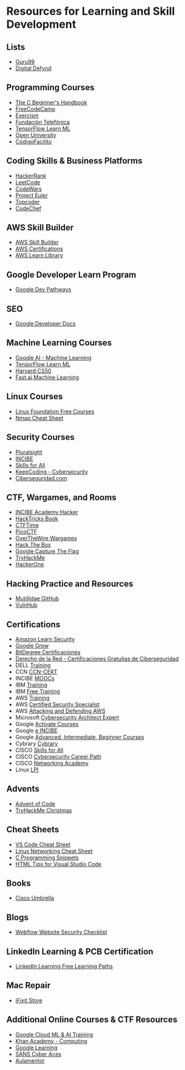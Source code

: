 # Resources for Learning and Skill Development

## Lists
- [Guru99](https://www.guru99.com/)
- [Digital Defynd](https://digitaldefynd.com/best-free-certification-course-training-online/)

## Programming Courses
- [The C Beginner's Handbook](https://www.freecodecamp.org/news/the-c-beginners-handbook/)
- [FreeCodeCamp](https://www.freecodecamp.org/)
- [Exercism](https://exercism.org/)
- [Fundación Telefónica](https://www.fundaciontelefonica.com/empleabilidad/formacion-online/)
- [TensorFlow Learn ML](https://www.tensorflow.org/resources/learn-ml?hl=es-419)
- [Open University](https://www.open.ac.uk/)
- [CódigoFacilito](https://codigofacilito.com/)

## Coding Skills & Business Platforms
- [HackerRank](https://www.hackerrank.com/)
- [LeetCode](https://leetcode.com/)
- [CodeWars](https://www.codewars.com/)
- [Project Euler](https://projecteuler.net/archives)
- [Topcoder](https://www.topcoder.com/)
- [CodeChef](https://www.codechef.com/)


## AWS Skill Builder

- [AWS Skill Builder](https://explore.skillbuilder.aws/learn/external-ecommerce;view=none;redirectURL=?ctldoc-catalog-0=se-security)
- [AWS Certifications](https://www.aws.training/Certification)
- [AWS Learn Library](https://www.aws.training/LearningLibrary)


## Google Developer Learn Program

- [Google Dev Pathways](https://developers.google.com/learn/pathways)

## SEO
- [Google Developer Docs](https://developers.google.com/search/docs/advanced/crawling/special-tags?hl=es)

## Machine Learning Courses
- [Google AI - Machine Learning](https://ai.google/build/machine-learning/)
- [TensorFlow Learn ML](https://www.tensorflow.org/resources/learn-ml?hl=es-419)
- [Harvard CS50](https://cs50.harvard.edu/x/2023/)
- [Fast.ai Machine Learning](https://course18.fast.ai/ml.html)

## Linux Courses
- [Linux Foundation Free Courses](https://training.linuxfoundation.org/resources/free-courses/)
- [Nmap Cheat Sheet](https://www.stationx.net/nmap-cheat-sheet/)

## Security Courses
- [Pluralsight](https://www.pluralsight.com/)
- [INCIBE](https://www.incibe.es/incibe-cert/publicaciones/guias-y-estudios)
- [Skills for All](https://skillsforall.com/)
- [KeepCoding - Cybersecurity](https://online.keepcoding.io/course/ciberseguridad)
- [Ciberseguridad.com](https://ciberseguridad.com/formacion/cursos/gratis/)

## CTF, Wargames, and Rooms
- [INCIBE Academy Hacker](https://www.incibe.es/ed2026/talento-hacker/academia-hacker)
- [HackTricks Book](https://book.hacktricks.xyz)
- [CTFTime](https://ctftime.org/)
- [PicoCTF](https://picoctf.org/)
- [OverTheWire Wargames](https://overthewire.org/wargames/)
- [Hack The Box](https://www.hackthebox.com/)
- [Google Capture The Flag](https://capturetheflag.withgoogle.com/)
- [TryHackMe](https://tryhackme.com/)
- [HackerOne](https://www.hackerone.com/)

## Hacking Practice and Resources
- [Mutillidae GitHub](https://github.com/webpwnized/mutillidae)
- [VulnHub](https://www.vulnhub.com/)

## Certifications
- [Amazon Learn Security](https://learnsecurity.amazon.com/en/index.html)
- [Google Grow](https://grow.google/intl/es/)
- [BitDegree Certificaciones](https://es.bitdegree.org/certificaciones)
- [Derecho de la Red - Certificaciones Gratuitas de Ciberseguridad](https://derechodelared.com/certificaciones-gratuitas-de-ciberseguridad/)
- DELL [Training](https://education.dell.com/content/emc/es-mx/home/training/by-role.html#vert-click11)
- CCN [CCN-CERT](https://www.ccn-cert.cni.es/)
- INCIBE [MOOCs](https://www.incibe.es/incibe/formacion/moocs)
- IBM [Training](https://www.ibm.com/training/cc/mx)
- IBM [Free Training](https://www.ibm.com/training/free)
- AWS [Training](https://aws.amazon.com/es/training/learn-about/security/)
- AWS [Certified Security Specialist](https://ethicalhackersacademy.com/products/aws-certified-security-specialist/)
- AWS [Attacking and Defending AWS](https://resources.tryhackme.com/attacking-and-defending-aws)
- Microsoft [Cybersecurity Architect Expert](https://learn.microsoft.com/en-us/certifications/cybersecurity-architect-expert/)
- Google [Activate Courses](https://learndigital.withgoogle.com/activate/courses?certification=free)
- Google [e INCIBE](https://learndigital.withgoogle.com/activate/courses?partner=Google%20e%20INCIBE)
- Google [Advanced, Intermediate, Beginner Courses](https://learndigital.withgoogle.com/activate/courses?certification=free&difficulty=advanced,intermediate,beginner)
- Cybrary [Cybrary](https://www.cybrary.it/)
- CISCO [Skills for All](https://skillsforall.com/)
- CISCO [Cybersecurity Career Path](https://skillsforall.com/career-path/cybersecurity?courseLang=en-US)
- CISCO [Networking Academy](https://www.netacad.com/es/courses/cybersecurity)
- Linux [LPI](https://www.lpi.org/)

## Advents
- [Advent of Code](https://adventofcode.com/)
- [TryHackMe Christmas](https://tryhackme.com/christmas)

## Cheat Sheets
- [VS Code Cheat Sheet](https://codyburleson.com/blog/vs-code-cheat-sheet)
- [Linux Networking Cheat Sheet](https://lzone.de/cheat-sheet/Linux-Networking)
- [C Programming Snippets](https://www.w3resource.com/c-programming-exercises/c-snippets/index.php)
- [HTML Tips for Visual Studio Code](https://tech.madirex.com/2020/11/trucos-para-trabajar-con-html-en-visual.html)

## Books
- [Cisco Umbrella](https://umbrella.cisco.com/)

## Blogs
- [Webflow Website Security Checklist](https://webflow.com/blog/website-security-checklist)

## LinkedIn Learning & PCB Certification
- [LinkedIn Learning Free Learning Paths](https://www.classcentral.com/report/linkedin-learning-free-learning-paths/)

## Mac Repair
- [iFixit Store](https://eustore.ifixit.com/)

## Additional Online Courses & CTF Resources
- [Google Cloud ML & AI Training](https://cloud.google.com/training/machinelearning-ai?hl=es-419)
- [Khan Academy - Computing](https://es.khanacademy.org/computing)
- [Google Learning](https://learning.google/)
- [SANS Cyber Aces](https://www.sans.org/cyberaces/)
- [Aulamentor](https://www.aulamentor.es/)

 <!-- https://dit.gonzalonazareno.org/gestiona/proyectos/ -->
